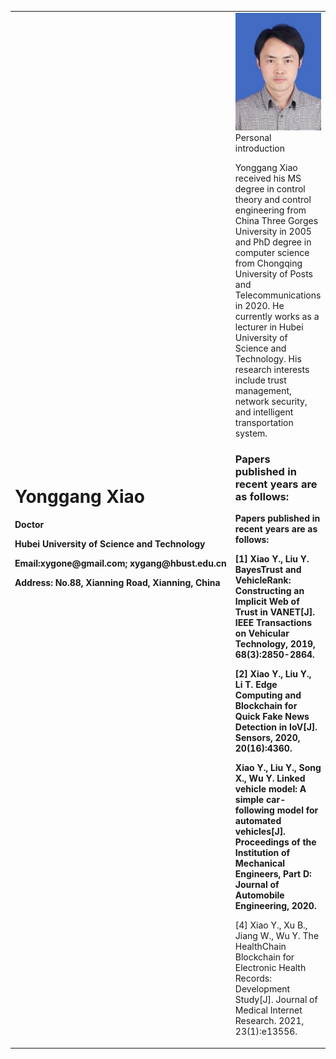<table border="0">
  <tr>
   <td width= "70%">
     <h1>Yonggang Xiao</h1>
     <p><b>Doctor</b></p>
     <p><b>Hubei University of Science and Technology</b></p>
     <p><b>Email:xygone@gmail.com; xygang@hbust.edu.cn</b></p>
     <p><b>Address: No.88, Xianning Road, Xianning, China</b></p>
   </td>
  <td width="30%">
    <img src="/xiao.jpg" width="100%”>
  </td>
  </tr>
</table>
                           
### Personal introduction
Yonggang Xiao received his MS degree in control theory and control engineering from China Three Gorges University in 2005 and PhD degree in computer science from Chongqing University of Posts and Telecommunications in 2020. He currently works as a lecturer in Hubei University of Science and Technology. His research interests include trust management, network security, and intelligent transportation system.
### Papers published in recent years are as follows: 
<p><b>Papers published in recent years are as follows:</b></p>
<p><b>[1] Xiao Y., Liu Y. BayesTrust and VehicleRank: Constructing an Implicit Web of Trust in VANET[J]. IEEE Transactions on Vehicular Technology, 2019, 68(3):2850-2864.</b></p>
<p><b>[2] Xiao Y., Liu Y., Li T. Edge Computing and Blockchain for Quick Fake News Detection in IoV[J]. Sensors, 2020, 20(16):4360.</b></p>
<p><b>Xiao Y., Liu Y., Song X., Wu Y. Linked vehicle model: A simple car-following model for automated vehicles[J]. Proceedings of the Institution of Mechanical Engineers, Part D: Journal of Automobile Engineering, 2020.</b></p>
<p>[4] Xiao Y., Xu B., Jiang W., Wu Y. The HealthChain Blockchain for Electronic Health Records: Development Study[J]. Journal of Medical Internet Research. 2021, 23(1):e13556.</p>
